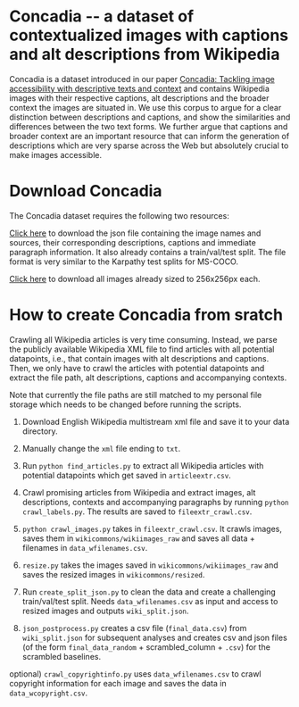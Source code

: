 

# Concadia -- a dataset of **con**textualized images with **c**aptions and **a**lt **d**escriptions from Wikipe**dia**

Concadia is a dataset introduced in our paper [Concadia: Tackling image accessibility with descriptive texts and context](https://arxiv.org/abs/2104.08376) and contains Wikipedia images with their respective captions, alt descriptions and the broader context the images are situated in. We use this corpus to argue for a clear distinction between descriptions and captions, and show the similarities and differences between the two text forms. We further argue that captions and broader context are an important resource that can inform the generation of descriptions which are very sparse across the Web but absolutely crucial to make images accessible.

# Download Concadia

The Concadia dataset requires the following two resources: 

[Click here](https://drive.google.com/file/d/1kiTSiqk7y7JdHssXjoLwcOomC7lhb5k8/view?usp=sharing) to download the json file containing the image names and sources, their corresponding descriptions, captions and immediate paragraph information. It also already contains a train/val/test split. The file format is very similar to the Karpathy test splits for MS-COCO.

[Click here](https://drive.google.com/file/d/1gDhVlOwcGcwBT5LWYwgn9xEElGlKVpFb/view?usp=sharing) to download all images already sized to 256x256px each.

# How to create Concadia from sratch

Crawling all Wikipedia articles is very time consuming. Instead, we parse the publicly available Wikipedia XML file to find articles with all potential datapoints, i.e., that contain images with alt descriptions and captions. Then, we only have to crawl the articles with potential datapoints and extract the file path, alt descriptions, captions and accompanying contexts.

Note that currently the file paths are still matched to my personal file storage which needs to be changed before running the scripts.

1) Download English Wikipedia multistream xml file and save it to your data directory.

2) Manually change the ```xml``` file ending to ```txt```.

3) Run ```python find_articles.py``` to extract all Wikipedia articles with potential datapoints which get saved in ```articleextr.csv```.

4) Crawl promising articles from Wikipedia and extract images, alt descriptions, contexts and accompanying paragraphs by running ```python crawl_labels.py```. The results are saved to ```fileextr_crawl.csv```.

5) ```python crawl_images.py``` takes in ```fileextr_crawl.csv```. It crawls images, saves them in ```wikicommons/wikiimages_raw``` and saves all data + filenames in ```data_wfilenames.csv```.

6) ```resize.py``` takes the images saved in ```wikicommons/wikiimages_raw``` and saves the resized images in ```wikicommons/resized```.

7) Run ```create_split_json.py``` to clean the data and create a challenging train/val/test split. Needs ```data_wfilenames.csv``` as input and access to resized images and outputs ```wiki_split.json```.

8) ```json_postprocess.py``` creates a csv file (```final_data.csv```) from ```wiki_split.json``` for subsequent analyses and creates csv and json files (of the form ```final_data_random``` + scrambled_column + ```.csv```) for the scrambled baselines.

optional) ```crawl_copyrightinfo.py``` uses ```data_wfilenames.csv``` to crawl copyright information for each image and saves the data in ```data_wcopyright.csv```.

